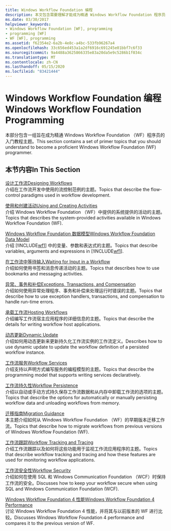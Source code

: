 ```yaml
---
title: Windows Workflow Foundation 编程
description: 本文包含需要理解才能成为精通 Windows Workflow Foundation 程序员的参考资料。
ms.date: 03/30/2017
helpviewer_keywords:
- Windows Workflow Foundation [WF], programming
- programming [WF]
- WF [WF], programming
ms.assetid: f62354e2-6a2b-4e8c-a4bc-533fb96267a4
ms.openlocfilehash: 33c656ed453a1a2df6916c691245e01bbf7c6f33
ms.sourcegitcommit: 9a4488a3625866335e83a20da5e9c5286b1f034c
ms.translationtype: MT
ms.contentlocale: zh-CN
ms.lasthandoff: 05/15/2020
ms.locfileid: "83421444"
---
```

# <a name="windows-workflow-foundation-programming"></a><span data-ttu-id="5f451-103">Windows Workflow Foundation 编程</span><span class="sxs-lookup"><span data-stu-id="5f451-103">Windows Workflow Foundation Programming</span></span>
<span data-ttu-id="5f451-104">本部分包含一组旨在成为精通 Windows Workflow Foundation （WF）程序员的入门教程主题。</span><span class="sxs-lookup"><span data-stu-id="5f451-104">This section contains a set of primer topics that you should understand to become a proficient Windows Workflow Foundation (WF) programmer.</span></span>  
  
## <a name="in-this-section"></a><span data-ttu-id="5f451-105">本节内容</span><span class="sxs-lookup"><span data-stu-id="5f451-105">In This Section</span></span>  
 [<span data-ttu-id="5f451-106">设计工作流</span><span class="sxs-lookup"><span data-stu-id="5f451-106">Designing Workflows</span></span>](designing-workflows.md)  
 <span data-ttu-id="5f451-107">介绍在工作流开发中使用的流控制范例的主题。</span><span class="sxs-lookup"><span data-stu-id="5f451-107">Topics that describe the flow-control paradigms used in workflow development.</span></span>  
  
 [<span data-ttu-id="5f451-108">使用和创建活动</span><span class="sxs-lookup"><span data-stu-id="5f451-108">Using and Creating Activities</span></span>](using-and-creating-activities.md)  
 <span data-ttu-id="5f451-109">介绍 Windows Workflow Foundation （WF）中提供的系统提供的活动的主题。</span><span class="sxs-lookup"><span data-stu-id="5f451-109">Topics that describes the system-provided activities available in Windows Workflow Foundation (WF).</span></span>  
  
 [<span data-ttu-id="5f451-110">Windows Workflow Foundation 数据模型</span><span class="sxs-lookup"><span data-stu-id="5f451-110">Windows Workflow Foundation Data Model</span></span>](data-model.md)  
 <span data-ttu-id="5f451-111">介绍 [!INCLUDE[wf1](../../../includes/wf1-md.md)] 中的变量、参数和表达式的主题。</span><span class="sxs-lookup"><span data-stu-id="5f451-111">Topics that describe variables, arguments and expressions in [!INCLUDE[wf1](../../../includes/wf1-md.md)].</span></span>  
  
 [<span data-ttu-id="5f451-112">在工作流中等待输入</span><span class="sxs-lookup"><span data-stu-id="5f451-112">Waiting for Input in a Workflow</span></span>](waiting-for-input-in-a-workflow.md)  
 <span data-ttu-id="5f451-113">介绍如何使用书签和消息传递活动的主题。</span><span class="sxs-lookup"><span data-stu-id="5f451-113">Topics that describes how to use bookmarks and messaging activities.</span></span>  
  
 [<span data-ttu-id="5f451-114">异常、事务和补偿</span><span class="sxs-lookup"><span data-stu-id="5f451-114">Exceptions, Transactions, and Compensation</span></span>](exceptions-transactions-and-compensation.md)  
 <span data-ttu-id="5f451-115">介绍如何使用异常处理程序、事务和补偿来处理运行时错误的主题。</span><span class="sxs-lookup"><span data-stu-id="5f451-115">Topics that describe how to use exception handlers, transactions, and compensation to handle run-time errors.</span></span>  
  
 [<span data-ttu-id="5f451-116">承载工作流</span><span class="sxs-lookup"><span data-stu-id="5f451-116">Hosting Workflows</span></span>](hosting-workflows.md)  
 <span data-ttu-id="5f451-117">介绍编写工作流宿主应用程序的详细信息的主题。</span><span class="sxs-lookup"><span data-stu-id="5f451-117">Topics that describe the details for writing workflow host applications.</span></span>  
  
 [<span data-ttu-id="5f451-118">动态更新</span><span class="sxs-lookup"><span data-stu-id="5f451-118">Dynamic Update</span></span>](dynamic-update.md)  
 <span data-ttu-id="5f451-119">介绍如何用动态更新来更新持久化工作流实例的工作流定义。</span><span class="sxs-lookup"><span data-stu-id="5f451-119">Describes how to use dynamic update to update the workflow definition of a persisted workflow instance.</span></span>  
  
 [<span data-ttu-id="5f451-120">工作流服务</span><span class="sxs-lookup"><span data-stu-id="5f451-120">Workflow Services</span></span>](../wcf/feature-details/workflow-services.md)  
 <span data-ttu-id="5f451-121">介绍支持以声明方式编写服务的编程模型的主题。</span><span class="sxs-lookup"><span data-stu-id="5f451-121">Topics that describe the programming model that supports writing services declaratively.</span></span>  
  
 [<span data-ttu-id="5f451-122">工作流持久性</span><span class="sxs-lookup"><span data-stu-id="5f451-122">Workflow Persistence</span></span>](workflow-persistence.md)  
 <span data-ttu-id="5f451-123">介绍以自动或手动方式持久保存工作流数据和从内存中卸载工作流的选项的主题。</span><span class="sxs-lookup"><span data-stu-id="5f451-123">Topics that describe the options for automatically or manually persisting workflow data and unloading workflows from memory.</span></span>  
  
 [<span data-ttu-id="5f451-124">迁移指南</span><span class="sxs-lookup"><span data-stu-id="5f451-124">Migration Guidance</span></span>](migration-guidance.md)  
 <span data-ttu-id="5f451-125">本主题介绍如何从 Windows Workflow Foundation （WF）的早期版本迁移工作流。</span><span class="sxs-lookup"><span data-stu-id="5f451-125">Topics that describe how to migrate workflows from previous versions of Windows Workflow Foundation (WF).</span></span>  
  
 [<span data-ttu-id="5f451-126">工作流跟踪</span><span class="sxs-lookup"><span data-stu-id="5f451-126">Workflow Tracking and Tracing</span></span>](workflow-tracking-and-tracing.md)  
 <span data-ttu-id="5f451-127">介绍工作流跟踪以及如何将这些功能用于监视工作流应用程序的主题。</span><span class="sxs-lookup"><span data-stu-id="5f451-127">Topics that describe workflow tracking and tracing and how these features are used for monitoring workflow applications.</span></span>  
  
 [<span data-ttu-id="5f451-128">工作流安全性</span><span class="sxs-lookup"><span data-stu-id="5f451-128">Workflow Security</span></span>](workflow-security.md)  
 <span data-ttu-id="5f451-129">介绍如何在使用 SQL 和 Windows Communication Foundation （WCF）时保持工作流的安全。</span><span class="sxs-lookup"><span data-stu-id="5f451-129">Discusses how to keep your workflow secure when using SQL and Windows Communication Foundation (WCF).</span></span>  
  
 [<span data-ttu-id="5f451-130">Windows Workflow Foundation 4 性能</span><span class="sxs-lookup"><span data-stu-id="5f451-130">Windows Workflow Foundation 4 Performance</span></span>](performance.md)  
 <span data-ttu-id="5f451-131">讨论 Windows Workflow Foundation 4 性能，并将其与以前版本的 WF 进行比较。</span><span class="sxs-lookup"><span data-stu-id="5f451-131">Discusses Windows Workflow Foundation 4 performance and compares it to the previous version of WF.</span></span>
